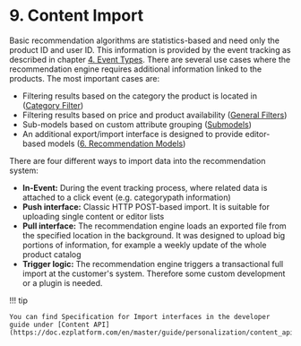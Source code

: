 # 9. Content Import

Basic recommendation algorithms are statistics-based and need only the product ID and user ID. This information is provided by the event tracking as described in chapter [4. Event Types](event_types.md).
There are several use cases where the recommendation engine requires additional information linked to the products.
The most important cases are:

- Filtering results based on the category the product is located in ([Category Filter](filters.md#category-filter))
- Filtering results based on price and product availability ([General Filters](filters.md#general-filters))
- Sub-models based on custom attribute grouping ([Submodels](recommendation_models.md#submodels))
- An additional export/import interface is designed to provide editor-based models ([6. Recommendation Models](recommendation_models.md))

There are four different ways to import data into the recommendation system:

- **In-Event:** During the event tracking process, where related data is attached to a click event (e.g. categorypath information)
- **Push interface:** Classic HTTP POST-based import. It is suitable for uploading single content or editor lists
- **Pull interface:** The recommendation engine loads an exported file from the specified location in the background. It was designed to upload big portions of information, for example a weekly update of the whole product catalog
- **Trigger logic:** The recommendation engine triggers a transactional full import at the customer's system. Therefore some custom development or a plugin is needed. 

!!! tip

    You can find Specification for Import interfaces in the developer guide under [Content API](https://doc.ezplatform.com/en/master/guide/personalization/content_api.md).
